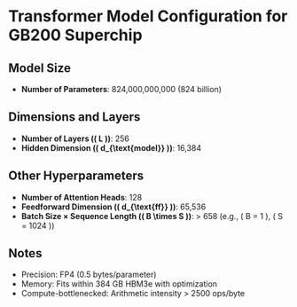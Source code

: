 # Transformer Model Configuration for GB200 Superchip

## Model Size

- **Number of Parameters**: 824,000,000,000 (824 billion)

## Dimensions and Layers

- **Number of Layers (( L ))**: 256
- **Hidden Dimension (( d\_{\\text{model}} ))**: 16,384

## Other Hyperparameters

- **Number of Attention Heads**: 128
- **Feedforward Dimension (( d\_{\\text{ff}} ))**: 65,536
- **Batch Size × Sequence Length (( B \\times S ))**: &gt; 658 (e.g., ( B = 1 ), ( S = 1024 ))

## Notes

- Precision: FP4 (0.5 bytes/parameter)
- Memory: Fits within 384 GB HBM3e with optimization
- Compute-bottlenecked: Arithmetic intensity &gt; 2500 ops/byte